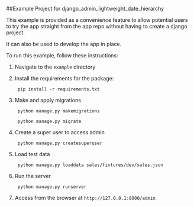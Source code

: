 ##Example Project for django_admin_lightweight_date_hierarchy

This example is provided as a convenience feature to allow potential users to try the app straight from the app repo without having to create a django project.

It can also be used to develop the app in place.

To run this example, follow these instructions:

1. Navigate to the `example` directory

2. Install the requirements for the package:

		pip install -r requirements.txt

3. Make and apply migrations

		python manage.py makemigrations

		python manage.py migrate

3. Create a super user to access admin

		python manage.py createsuperuser

4. Load test data

		python manage.py loaddata sales/fixtures/dev/sales.json

5. Run the server

		python manage.py runserver

5. Access from the browser at `http://127.0.0.1:8000/admin`
